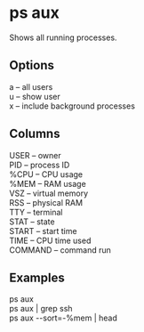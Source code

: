# ps aux

Shows all running processes.

## Options
a – all users  
u – show user  
x – include background processes

## Columns
USER – owner  
PID – process ID  
%CPU – CPU usage  
%MEM – RAM usage  
VSZ – virtual memory  
RSS – physical RAM  
TTY – terminal  
STAT – state  
START – start time  
TIME – CPU time used  
COMMAND – command run

## Examples
ps aux  
ps aux | grep ssh  
ps aux --sort=-%mem | head
